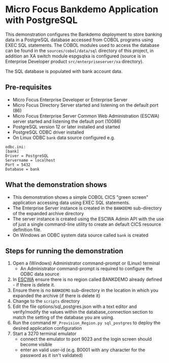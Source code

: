 # Micro Focus Bankdemo Application with PostgreSQL
This demonstration configures the Bankdemo deployment to store banking data in a PostgreSQL database
accessed from COBOL programs using EXEC SQL statements. The COBOL modules used to access the database
can be found in the `sources/cobol/data/sql` directory of this project, in addition an XA switch module
espgsqlxa is configured (source is in Enterprise Developer product `src/enterpriseserver/xa` directory).

The SQL database is populated with bank account data.

## Pre-requisites
- Micro Focus Enterprise Developer or Enterprise Server
- Micro Focus Directory Server started and listening on the default port (86)
- Micro Focus Enterprise Server Common Web Administration (ESCWA) server started and listening the default port (10086)
- PostgreSQL version 12 or later installed and started
- PostgreSQL ODBC driver installed 
- On Linux ODBC `bank` data source configured e.g.
```
odbc.ini:
[bank] 
Driver = PostgreSQL
Servername = localhost
Port = 5432
Database = bank
```

## What the demonstration shows
- This demonstration shows a simple COBOL CICS "green screen" application accessing data using EXEC SQL statements. 
- The Enterprise Server instance is created in the `BANKDEMO` sub-directory of the expanded archive directory
- The server instance is created using the ESCWA Admin API with the use of just a single command-line utility to create an default CICS resource definition file.
- On Windows an ODBC system data source called `bank` is created

## Steps for running the demonstration
1. Open a (Windows) Administrator command-prompt or (Linux) terminal
    - An Administrator command-prompt is required to configure the ODBC data source
2. In [ESCWA](http://localhost:10086/#/native/ds/127.0.0.1/86/regions) ensure there is no region called BANKDEMO already defined - if there is delete it.
3. Ensure there is no `BANKDEMO` sub-directory in the location in which you expanded the archive (if there is delete it)
4. Change to the `scripts` directory
5. Edit the file options/sql_postgres.json with a text editor and verify/modify the values within the 
database_connection section to match the setting of the database you are using.
6. Run the command `MF_Provision_Region.py sql_postgres` to deploy the desired application configuration
7. Start a 3270 terminal emulator 
    - connect the emulator to port 9023 and the login screen should become visible
    - enter an valid user-id (e.g. B0001 with any character for the password as it isn't validated)